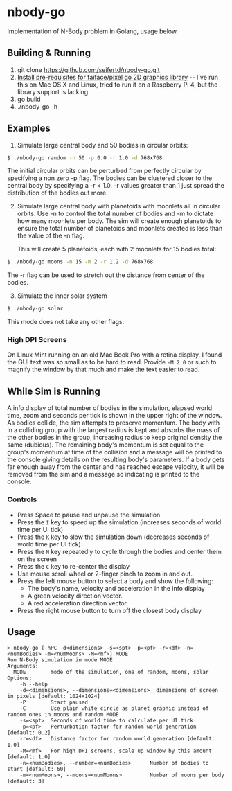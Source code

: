 # nbody-go
Implementation of N-Body problem in Golang, usage below.

## Building & Running
1.  git clone https://github.com/seifertd/nbody-go.git
1.  [Install pre-requisites for faiface/pixel go 2D graphics library](https://github.com/faiface/pixel#requirements) -- I've run this on Mac OS X and Linux, tried to run it on a Raspberry Pi 4, but the library support is lacking.
1.  go build
1.  ./nbody-go -h

## Examples

1. Simulate large central body and 50 bodies in circular orbits:
```bash
$ ./nbody-go random -n 50 -p 0.0 -r 1.0 -d 768x768
```

The initial circular orbits can be perturbed from perfectly circular by 
specifying a non zero -p flag. The bodies can be clustered closer to the central
body by specifying a -r < 1.0. -r values greater than 1 just spread the distribution
of the bodies out more.

2. Simulate large central body with planetoids with moonlets all in circular orbits. Use -n 
   to control the total number of bodies and -m to dictate how many moonlets per body.
   The sim will create enough planetoids to ensure the total number of planetoids and
   moonlets created is less than the value of the -n flag.

   This will create 5 planetoids, each with 2 moonlets for 15 bodies total:
```bash
$ ./nbody-go moons -n 15 -m 2 -r 1.2 -d 768x768
```

The -r flag can be used to stretch out the distance from center of the bodies.

3. Simulate the inner solar system
```bash
$ ./nbody-go solar
```

This mode does not take any other flags.

### High DPI Screens

On Linux Mint running on an old Mac Book Pro with a retina display, I found the GUI text was so small as to be hard to read. Provide `-M 2.0` or such to magnify the window by that much and make the text easier to read.

## While Sim is Running

A info display of total number of bodies in the simulation, elapsed world time, zoom and seconds per
tick is shown in the upper right of the window. As bodies collide, the sim attempts to preserve momentum.
The body with in a colliding group with the largest radius is kept and absorbs the mass of the other bodies
in the group, increasing radius to keep original density the same (dubious). The remaining body's momentum
is set equal to the group's momentum at time of the collision and a message will be printed to the console
giving details on the resulting body's parameters. If a body gets far enough away from the center and has
reached escape velocity, it will be removed from the sim and a message so indicating is printed to the console.

### Controls

* Press Space to pause and unpause the simulation
* Press the `I` key to speed up the simulation (increases seconds of world time per UI tick)
* Press the `K` key to slow the simulation down (decreases seconds of world time per UI tick)
* Press the `N` key repeatedly to cycle through the bodies and center them on the screen
* Press the `C` key to re-center the display
* Use mouse scroll wheel or 2-finger pinch to zoom in and out.
* Press the left mouse button to select a body and show the following:
  * The body's name, velocity and acceleration in the info display
  * A green velocity direction vector.
  * A red acceleration direction vector
* Press the right mouse button to turn off the closest body display

## Usage

```
> nbody-go [-hPC -d<dimensions> -s=<spt> -p=<pf> -r=<df> -n=<numBodies> -m=<numMoons> -M=<mf>] MODE
Run N-Body simulation in mode MODE
Arguments:
  MODE        mode of the simulation, one of random, moons, solar
Options:
	-h --help
	-d=<dimensions>, --dimensions=<dimensions>  dimensions of screen in pixels [default: 1024x1024]
	-P        Start paused
	-C        Use plain white circle as planet graphic instead of random ones in moons and random MODE
	-s=<spt>  Seconds of world time to calculate per UI tick
	-p=<pf>   Perturbation factor for random world generation [default: 0.2]
	-r=<df>   Distance factor for random world generation [default: 1.0]
	-M=<mf>   For high DPI screens, scale up window by this amount [default: 1.0]
	-n=<numBodies>, --number=<numBodies>      Number of bodies to start [default: 60]
	-m=<numMoons>, --moons=<numMoons>         Number of moons per body [default: 3]
```
